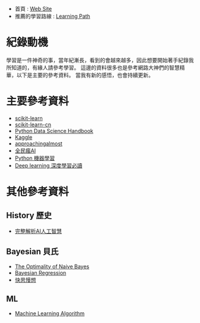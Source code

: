 
- 首頁 : [Web Site](https://tobytoy.github.io/OpenResource/)
- 推薦的學習路線 : [Learning Path](https://tobytoy.github.io/OpenResource/machine-learning(scikit-learn)/jupyter/learning_paths)

# 紀錄動機

學習是一件神奇的事，當年紀漸長，看到的會越來越多，因此想要開始著手紀錄我所知道的，有緣人請參考學習。
這邊的資料很多也是參考網路大神們的智慧精華，以下是主要的參考資料。
當我有新的感悟，也會持續更新。

# 主要參考資料

- [scikit-learn](https://scikit-learn.org/stable/index.html)
- [scikit-learn-cn](https://scikit-learn.org.cn/)
- [Python Data Science Handbook](https://colab.research.google.com/github/jakevdp/PythonDataScienceHandbook/blob/master/notebooks/Index.ipynb)
- [Kaggle](https://www.kaggle.com/learn)
- [approachingalmost](https://github.com/abhishekkrthakur/approachingalmost)
- [全民瘋AI](https://ithelp.ithome.com.tw/users/20107247/ironman/4723)
- [Python 機器學習](https://www.books.com.tw/products/0010797010)
- [Deep learning 深度學習必讀](https://www.flag.com.tw/books/product/F9379)

# 其他參考資料

## History 歷史

- [完整解析AI人工智慧](https://dahetalk.com/2018/04/08/%E5%AE%8C%E6%95%B4%E8%A7%A3%E6%9E%90ai%E4%BA%BA%E5%B7%A5%E6%99%BA%E6%85%A7%EF%BC%9A3%E5%A4%A7%E6%B5%AA%E6%BD%AE%EF%BC%8B3%E5%A4%A7%E6%8A%80%E8%A1%93%EF%BC%8B3%E5%A4%A7%E6%87%89%E7%94%A8%EF%BD%9C/)

## Bayesian 貝氏

- [The Optimality of Naive Bayes](https://www.cs.unb.ca/~hzhang/publications/FLAIRS04ZhangH.pdf)
- [Bayesian Regression](https://www.jiqizhixin.com/articles/2018-04-25-3)
- [快思慢想](https://zh.m.wikipedia.org/zh-tw/%E5%BF%AB%E6%80%9D%E6%85%A2%E6%83%B3)

## ML

- [Machine Learning Algorithm](https://github.com/tomohiroliu22/Machine-Learning-Algorithm)
